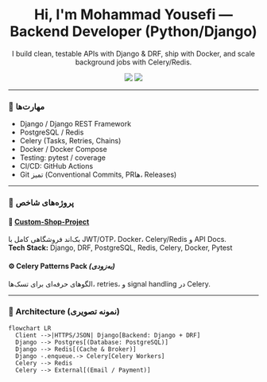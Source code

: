 <h1 align="center">Hi, I'm Mohammad Yousefi — Backend Developer (Python/Django)</h1>

<p align="center">
I build clean, testable APIs with Django & DRF, ship with Docker, and scale background jobs with Celery/Redis.
</p>

<p align="center">
<a href="https://github.com/MohammadYR?tab=repositories"><img src="https://img.shields.io/badge/Focus-Django%20%7C%20DRF%20%7C%20Docker%20%7C%20Celery-green"/></a>
<a href="mailto:your.email@example.com"><img src="https://img.shields.io/badge/Contact-Email-blue"/></a>
</p>

---

### 🚀 مهارت‌ها
- Django / Django REST Framework  
- PostgreSQL / Redis  
- Celery (Tasks, Retries, Chains)  
- Docker / Docker Compose  
- Testing: pytest / coverage  
- CI/CD: GitHub Actions  
- Git تمیز (Conventional Commits, PRها، Releases)

---

### 🧩 پروژه‌های شاخص
#### 🛒 [Custom-Shop-Project](https://github.com/MohammadYR/Custom-Shop-Project)
بک‌اند فروشگاهی کامل با JWT/OTP، Docker، Celery/Redis و API Docs.  
**Tech Stack:** Django, DRF, PostgreSQL, Redis, Celery, Docker, Pytest

#### ⚙️ Celery Patterns Pack *(به‌زودی)*
الگوهای حرفه‌ای برای تسک‌ها، retries، و signal handling در Celery.

---

### 🧠 Architecture (نمونه تصویری)
```mermaid
flowchart LR
  Client -->|HTTPS/JSON| Django[Backend: Django + DRF]
  Django --> Postgres[(Database: PostgreSQL)]
  Django --> Redis[(Cache & Broker)]
  Django -.enqueue.-> Celery[Celery Workers]
  Celery --> Redis
  Celery --> External[(Email / Payment)]
